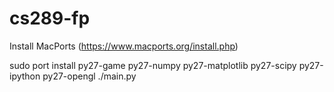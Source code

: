 # cs289-fp

Install MacPorts (https://www.macports.org/install.php)

sudo port install py27-game py27-numpy py27-matplotlib py27-scipy py27-ipython py27-opengl
./main.py
